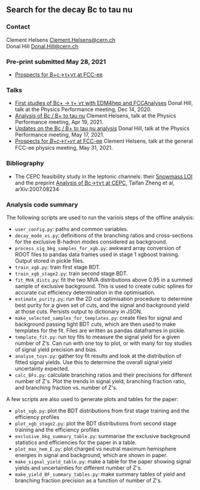 ## Search for the decay Bc to tau nu

### Contact

Clement Helsens <Clement.Helsens@cern.ch>  
Donal Hill <Donal.Hill@cern.ch>  


### Pre-print submitted May 28, 2021

- [Prospects for B+c→τ+ντ at FCC-ee](https://arxiv.org/abs/2105.13330)


### Talks

- [First studies of Bc+ → τ+ ντ with EDM4hep and FCCAnalyses](https://indico.cern.ch/event/982690/contributions/4149358/attachments/2162425/3648879/Bc2TauNu_FCC_ee_PP_meeting_14_12_20.pdf) Donal Hill, talk at the Physics Performance meeting, Dec 14, 2020. 
- [Analysis of Bc / B+ to tau nu](https://indico.cern.ch/event/1029041/#25-analysis-of-bc-b-to-tau-nu) Clement Helsens, talk at the Physics Performance meeting, Apr 19, 2021.
- [Updates on the Bc / B+ to tau nu analysis](https://indico.cern.ch/event/1038347/#25-updates-on-the-bc-b-to-tau) Donal Hill, talk at the Physics Performance meeting, May 17, 2021. 
- [Prospects for 𝐵+𝑐→𝜏+𝜈𝜏 at FCC-ee](https://indico.cern.ch/event/1019438/#4-prospects-for-b_cto-tau-nu_t) Clement Helsens, talk at the general FCC-ee physics meeting, May 31, 2021.


### Bibliography

- The CEPC feasibility study in the leptonic  channels: their [Snowmass LOI](https://indico.ihep.ac.cn/event/12410/session/1/contribution/17/material/slides/0.pdf) and the preprint [Analysis of Bc→τντ at CEPC](https://arxiv.org/abs/2007.08234), Taifan Zheng et al, arXiv:2007.08234

### Analysis code summary

The following scripts are used to run the variois steps of the offline analysis:
- `user_config.py`: paths and common variables.
- `decay_mode_xs.py`: definitions of the branching ratios and cross-sections for the exclusive B-hadron modes considered as background.
- `process_sig_bkg_samples_for_xgb.py`: awkward array conversion of ROOT files to pandas data frames used in stage 1 xgboost training. Output stored in pickle files.
- `train_xgb.py`: train first stage BDT.
- `train_xgb_stage2.py`: train second stage BDT.
- `fit_MVA_dists.py`: fit the two MVA distributions above 0.95 in a summed sample of exclusive background. This is used to create cubic splines for accurate cut efficiency determination in the optimisation.
- `estimate_purity.py`: run the 2D cut optimisation procedure to determine best purity for a given set of cuts, and the signal and background yield at those cuts. Persists output to dictionary in JSON.
- `make_selected_samples_for_templates.py`: create files for signal and background passing tight BDT cuts, which are then used to make templates for the fit. Files are written as pandas dataframes in pickle.
- `template_fit.py`: run toy fits to measure the signal yield for a given number of Z’s. Can run with one toy to plot, or with many for toy studies of signal yield precision and bias.
- `analyse_toys.py`: gather toy fit results and look at the distribution of fitted signal yields. Use this to determine the overall signal yield uncertainty expected.
- `calc_BFs.py`: calculate branching ratios and their precisions for different number of Z's. Plot the trends in signal yield, branching fraction ratio, and branching fraction vs. number of Z's.

A few scripts are also used to generate plots and tables for the paper:
- `plot_xgb.py`: plot the BDT distributions from first stage training and the efficiency profiles
- `plot_xgb_stage2.py`: plot the BDT distributions from second stage training and the efficiency profiles
- `exclusive_bkg_summary_table.py`: summarise the exclusive background statistics and efficiencies for the paper in a table.
- `plot_max_hem_E.py`: plot charged vs neutral maximum hemisphere energies in signal and background, which are shown in paper.
- `make_signal_yield_table.py`: make a table for the paper showing signal yields and uncertainties for different number of Z's.
- `make_yield_BF_summary_tables.py`: make summary tables of yield and branching fraction precision as a function of number of Z's.
